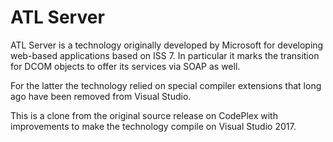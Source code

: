 # ATL Server

ATL Server is a technology originally developed by Microsoft for developing web-based applications based on ISS 7. In particular it marks the transition for DCOM objects to offer its services via SOAP as well.

For the latter the technology relied on special compiler extensions that long ago have been removed from Visual Studio.

This is a clone from the original source release on CodePlex with improvements to make the technology compile on Visual Studio 2017.
